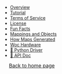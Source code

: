<!--
Sidebar Structure:
- Use markdown list syntax for navigation
- Each item can link to a markdown file or an external link
- Nesting creates dropdown sections

Example:
- [Section Title](path/to/file.md)
  - [Subsection](path/to/subsection.md)
- [External Link](https://example.com)
-->

- [Overview](overview.md)
- [Tutorial](tutorial.md)
- [Terms of Service](terms.md)
- [License](license.md)
- [Fun Facts](crazy.md)
- [Mappings and Objects](maps.md)
- [How Maps Generated](scripts.md)
- [Woc Hardware](woc_hardware.md)
- [🔗 Python Driver](https://ssc-oscar.github.io/python-woc/)
- [🔗 API Doc](https://wocapi-preview.osslab-pku.org/docs)

<!--
Do not change the following block
-->

<div style="background-color:var(--docsifytabs-tab-background); position: sticky; bottom: 0px; border-top: 2px solid var(--mono-tint1); margin-top: 2.5px; " >
    <a href="/" style="background-color:var(--docsifytabs-tab-background);">
        <div style=" padding-left: 20px; font-size: 16px; background: no-repeat 2px calc(50% - 2.5px) / 6px 5px linear-gradient(135deg, transparent 2.75px, var(--mono-tint1) 2.75px 4.25px, transparent 4px), no-repeat 2px calc(50% + 2.5px) / 6px 5px linear-gradient(45deg, transparent 2.75px, var(--mono-tint1) 2.75px 4.25px, transparent 4px); margin-top: 2.5px; margin-bottom: 2.5px;">
            Back to home page
        </div>
    </a>
</div>
